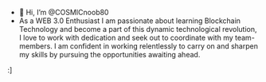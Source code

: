 - 👋 Hi, I’m @COSMICnoob80
- As a WEB 3.0 Enthusiast I am
passionate about learning Blockchain Technology and become a
part of this dynamic technological revolution, I love to work with
dedication and seek out to coordinate with my team-members. I am
confident in working relentlessly to carry on and sharpen my skills by
pursuing the opportunities awaiting ahead. 

:]
